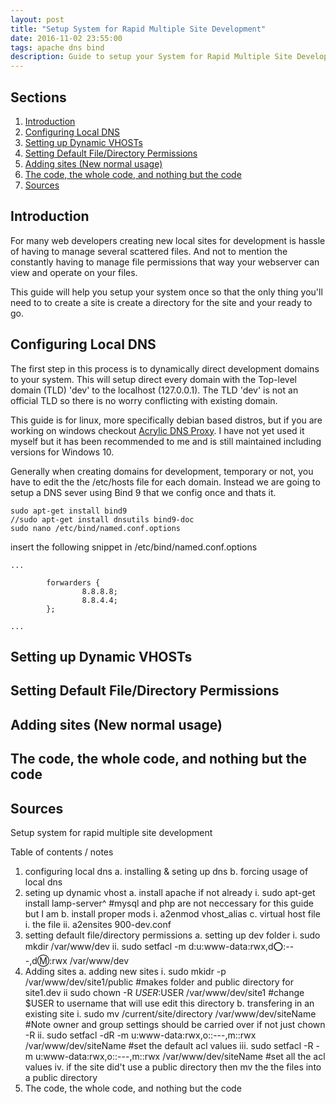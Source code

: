 ```yaml
---
layout: post
title: "Setup System for Rapid Multiple Site Development"
date: 2016-11-02 23:55:00
tags: apache dns bind
description: Guide to setup your System for Rapid Multiple Site Development
---
```


## Sections

1. [Introduction](#introduction)
2. [Configuring Local DNS](#configuring-local-dns)
3. [Setting up Dynamic VHOSTs](#setting-up-dynamics-vhosts)
4. [Setting Default File/Directory Permissions](#setting-default-file-directory-permissions)
5. [Adding sites (New normal usage)](#adding-sites-new-normal-usage)
6. [The code, the whole code, and nothing but the code](#the-code-the-whole-code-and-nothing-but-the-code)
7. [Sources](#sources)


## Introduction

For many web developers creating new local sites for development is hassle of having to manage several scattered files. And not to mention the constantly having to manage file permissions that way your webserver can view and operate on your files.

This guide will help you setup your system once so that the only thing you'll need to to create a site is create a directory for the site and your ready to go.

## Configuring Local DNS

The first step in this process is to dynamically direct development domains to your system.
This will setup direct every domain with the Top-level domain (TLD) 'dev' to the localhost (127.0.0.1). The TLD 'dev' is not an official TLD so there is no worry conflicting with existing domain.

This guide is for linux, more specifically debian based distros, but if you are working on windows checkout [Acrylic DNS Proxy](http://mayakron.altervista.org/wikibase/show.php?id=AcrylicHome). I have not yet used it myself but it has been recommended to me and is still maintained including versions for Windows 10.

Generally when creating domains for development, temporary or not, you have to edit the the /etc/hosts file for each domain. Instead we are going to setup a DNS sever using Bind 9 that we config once and thats it.

```
sudo apt-get install bind9
//sudo apt-get install dnsutils bind9-doc
sudo nano /etc/bind/named.conf.options
```

insert the following snippet in /etc/bind/named.conf.options

```
...

        forwarders {
                8.8.8.8;
                8.8.4.4;
        };

...

```

## Setting up Dynamic VHOSTs



## Setting Default File/Directory Permissions



## Adding sites (New normal usage)



## The code, the whole code, and nothing but the code

## Sources



Setup system for rapid multiple site development

Table of contents / notes
1. configuring local dns
    a. installing & seting up dns
    b. forcing usage of local dns
2. seting up dynamic vhost
    a. install apache if not already
        i. sudo apt-get install lamp-server^
        #mysql and php are not neccessary for this guide but I am 
    b. install proper mods
        i. a2enmod vhost_alias
    c.  virtual host file
        i. the file
        ii. a2ensites 900-dev.conf
3. setting default file/directory permissions
    a. setting up dev folder
        i. sudo mkdir /var/www/dev
        ii. sudo setfacl -m d:u:www-data:rwx,d:o::---,d:m::rwx /var/www/dev
4. Adding sites
    a. adding new sites
        i. sudo mkidr -p /var/www/dev/site1/public      #makes folder and public directory for site1.dev
        ii sudo chown -R $USER:$USER /var/www/dev/site1 #change $USER to username that will use edit this directory
    b. transfering in an existing site
        i. sudo mv /current/site/directory /var/www/dev/siteName
        #Note owner and group settings should be carried over if not just chown -R
        ii. sudo setfacl -dR -m u:www-data:rwx,o::---,m::rwx /var/www/dev/siteName #set the default acl values 
        iii. sudo setfacl -R -m u:www-data:rwx,o::---,m::rwx /var/www/dev/siteName #set all the acl values
        iv. if the site did't use a public directory then mv the the files into a public directory
5. The code, the whole code, and nothing but the code